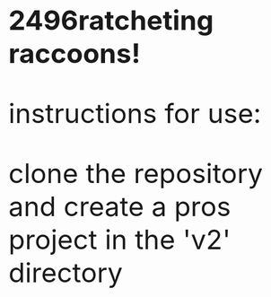  <font size="50"> **2496ratcheting raccoons!**

instructions for use:

clone the repository and create a pros project in the 'v2' directory
